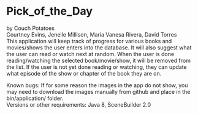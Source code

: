 # Pick_of_the_Day
by Couch Potatoes  
Courtney Evins, Jenelle Millison, Maria Vanesa Rivera, David Torres  
This application will keep track of progress for various books and movies/shows the user enters into the database. It will also suggest what the user can read or watch next at random. When the user is done reading/watching the selected book/movie/show, it will be removed from the list. If the user is not yet done reading or watching, they can update what episode of the show or chapter of the book they are on.    
   
Known bugs: If for some reason the images in the app do not show, you may need to download the images manually from github and place in the bin/application/ folder.  
Versions or other requirements: Java 8, SceneBuilder 2.0
